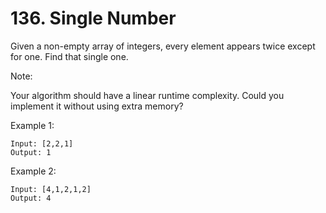 # 136. Single Number

Given a non-empty array of integers, every element appears twice except for one. Find that single one.

Note:

Your algorithm should have a linear runtime complexity. Could you implement it without using extra memory?

Example 1:
```text
Input: [2,2,1]
Output: 1
```

Example 2:
```text
Input: [4,1,2,1,2]
Output: 4
```
